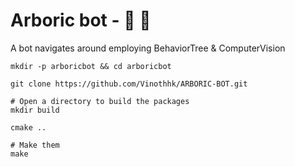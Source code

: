 # Arboric bot - 🌳 🤖
A bot navigates around employing BehaviorTree &amp; ComputerVision

```
mkdir -p arboricbot && cd arboricbot

git clone https://github.com/Vinothhk/ARBORIC-BOT.git
```

```
# Open a directory to build the packages
mkdir build

cmake ..

# Make them
make
```
